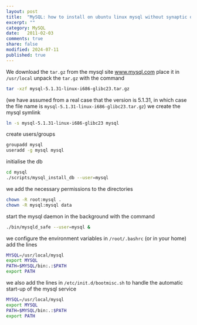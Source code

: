 ```yaml
---
layout: post
title:  "MySQL: how to install on ubuntu linux mysql without synaptic or apt"
excerpt: ""
category: MySQL
date:   2011-02-03
comments: true
share: false
modified: 2024-07-11
published: true
---
```

We download the `tar.gz` from the mysql site www.mysql.com
place it in `/usr/local` unpack the `tar.gz` with the command

```bash
tar -xzf mysql-5.1.31-linux-i686-glibc23.tar.gz
```

(we have assumed from a real case that the version is 5.1.31, in which case the file name is `mysql-5.1.31-linux-i686-glibc23.tar.gz`) we create the mysql symlink

```bash
ln -s mysql-5.1.31-linux-i686-glibc23 mysql
```

create users/groups

```bash
groupadd mysql
useradd -g mysql mysql
```

initialise the db
```bash
cd mysql
./scripts/mysql_install_db --user=mysql
```

we add the necessary permissions to the directories

```bash
chown -R root:mysql .
chown -R mysql:mysql data
```

start the mysql daemon in the background with the command
```bash
./bin/mysqld_safe --user=mysql &
```

we configure the environment variables in `/root/.bashrc` (or in your home) add the lines

```bash
MYSQL=/usr/local/mysql
export MYSQL
PATH=$MYSQL/bin:.:$PATH
export PATH
```

we also add the lines in `/etc/init.d/bootmisc.sh` to handle the automatic start-up of the mysql service

```bash
MYSQL=/usr/local/mysql
export MYSQL
PATH=$MYSQL/bin:.:$PATH
export PATH
```